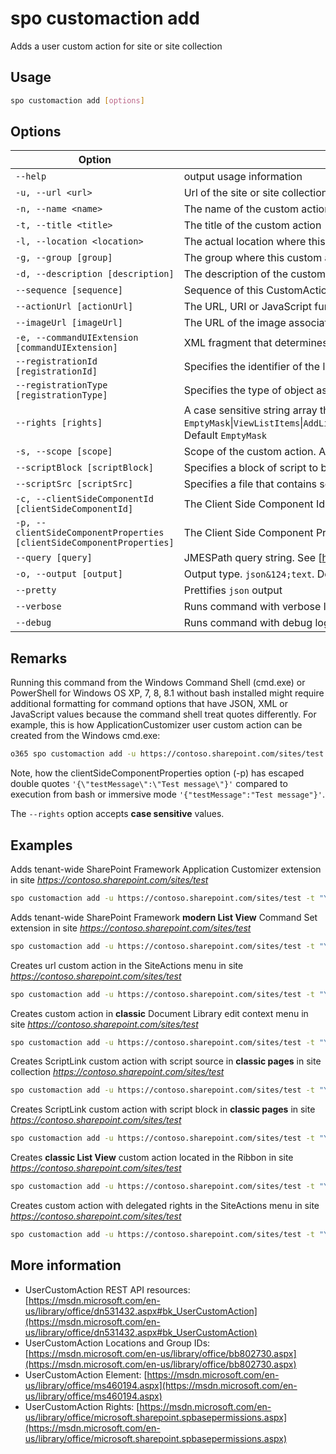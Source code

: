 # spo customaction add

Adds a user custom action for site or site collection

## Usage

```sh
spo customaction add [options]
```

## Options

Option|Description
------|-----------
`--help`|output usage information
`-u, --url <url>`|Url of the site or site collection to add the custom action
`-n, --name <name>`|The name of the custom action
`-t, --title <title>`|The title of the custom action
`-l, --location <location>`|The actual location where this custom action need to be added like `CommandUI.Ribbon`
`-g, --group [group]`|The group where this custom action needs to be added like `SiteActions`
`-d, --description [description]`|The description of the custom action
`--sequence [sequence]`|Sequence of this CustomAction being injected. Use when you have a specific sequence with which to have multiple CustomActions being added to the page
`--actionUrl [actionUrl]`|The URL, URI or JavaScript function associated with the action. URL example `~site/_layouts/sampleurl.aspx` or `~sitecollection/_layouts/sampleurl.aspx`
`--imageUrl [imageUrl]`|The URL of the image associated with the custom action
`-e, --commandUIExtension [commandUIExtension]`|XML fragment that determines user interface properties of the custom action
`--registrationId [registrationId]`|Specifies the identifier of the list or item content type that this action is associated with, or the file type or programmatic identifier
`--registrationType [registrationType]`|Specifies the type of object associated with the custom action. Allowed values `None`&#x7c;`List`&#x7c;`ContentType`&#x7c;`ProgId`&#x7c;`FileType`. Default `None`
`--rights [rights]`|A case sensitive string array that contain the permissions needed for the custom action. Allowed values `EmptyMask`&#x7c;`ViewListItems`&#x7c;`AddListItems`&#x7c;`EditListItems`&#x7c;`DeleteListItems`&#x7c;`ApproveItems`&#x7c;`OpenItems`&#x7c;`ViewVersions`&#x7c;`DeleteVersions`&#x7c;`CancelCheckout`&#x7c;`ManagePersonalViews`&#x7c;`ManageLists`&#x7c;`ViewFormPages`&#x7c;`AnonymousSearchAccessList`&#x7c;`Open`&#x7c;`ViewPages`&#x7c;`AddAndCustomizePages`&#x7c;`ApplyThemeAndBorder`&#x7c;`ApplyStyleSheets`&#x7c;`ViewUsageData`&#x7c;`CreateSSCSite`&#x7c;`ManageSubwebs`&#x7c;`CreateGroups`&#x7c;`ManagePermissions`&#x7c;`BrowseDirectories`&#x7c;`BrowseUserInfo`&#x7c;`AddDelPrivateWebParts`&#x7c;`UpdatePersonalWebParts`&#x7c;`ManageWeb`&#x7c;`AnonymousSearchAccessWebLists`&#x7c;`UseClientIntegration`&#x7c;`UseRemoteAPIs`&#x7c;`ManageAlerts`&#x7c;`CreateAlerts`&#x7c;`EditMyUserInfo`&#x7c;`EnumeratePermissions`&#x7c;`FullMask`. Default `EmptyMask`
`-s, --scope [scope]`|Scope of the custom action. Allowed values `Site`&#x7c;`Web`. Default `Web`
`--scriptBlock [scriptBlock]`|Specifies a block of script to be executed. This attribute is only applicable when the Location attribute is set to ScriptLink
`--scriptSrc [scriptSrc]`|Specifies a file that contains script to be executed. This attribute is only applicable when the Location attribute is set to ScriptLink
`-c, --clientSideComponentId [clientSideComponentId]`|The Client Side Component Id (GUID) of the custom action
`-p, --clientSideComponentProperties [clientSideComponentProperties]`|The Client Side Component Properties of the custom action. Specify values as a JSON string : `'{"testMessage":"Test message"}'`
`--query [query]`|JMESPath query string. See [http://jmespath.org/](http://jmespath.org/) for more information and examples
`-o, --output [output]`|Output type. <code>json&124;text</code>. Default `text`
`--pretty`|Prettifies `json` output
`--verbose`|Runs command with verbose logging
`--debug`|Runs command with debug logging

## Remarks

Running this command from the Windows Command Shell (cmd.exe) or PowerShell for Windows OS XP, 7, 8, 8.1 without bash installed might require additional formatting for command options that have JSON, XML or JavaScript values because the command shell treat quotes differently. For example, this is how ApplicationCustomizer user custom action can be created from the Windows cmd.exe:

```sh
o365 spo customaction add -u https://contoso.sharepoint.com/sites/test -t "YourAppCustomizer" -n "YourName" -l "ClientSideExtension.ApplicationCustomizer" -c b41916e7-e69d-467f-b37f-ff8ecf8f99f2 -p '{\"testMessage\":\"Test message\"}'
```

Note, how the clientSideComponentProperties option (-p) has escaped double quotes `'{\"testMessage\":\"Test message\"}'` compared to execution from bash or immersive mode `'{"testMessage":"Test message"}'`.

The `--rights` option accepts **case sensitive** values.

## Examples

Adds tenant-wide SharePoint Framework Application Customizer extension in site _https://contoso.sharepoint.com/sites/test_

```sh
spo customaction add -u https://contoso.sharepoint.com/sites/test -t "YourAppCustomizer" -n "YourName" -l "ClientSideExtension.ApplicationCustomizer" -c b41916e7-e69d-467f-b37f-ff8ecf8f99f2 -p '{"testMessage":"Test message"}'
```

Adds tenant-wide SharePoint Framework **modern List View** Command Set extension in site _https://contoso.sharepoint.com/sites/test_

```sh
spo customaction add -u https://contoso.sharepoint.com/sites/test -t "YourCommandSet" -n "YourName" -l "ClientSideExtension.ListViewCommandSet" -c db3e6e35-363c-42b9-a254-ca661e437848 -p '{"sampleTextOne":"One item is selected in the list.", "sampleTextTwo":"This command is always visible."}' --registrationId 100 --registrationType List
```

Creates url custom action in the SiteActions menu in site _https://contoso.sharepoint.com/sites/test_

```sh
spo customaction add -u https://contoso.sharepoint.com/sites/test -t "YourTitle" -n "YourName" -l "Microsoft.SharePoint.StandardMenu" -g "SiteActions" --actionUrl "~site/SitePages/Home.aspx" --sequence 100
```

Creates custom action in **classic** Document Library edit context menu in site _https://contoso.sharepoint.com/sites/test_

```sh
spo customaction add -u https://contoso.sharepoint.com/sites/test -t "YourTitle" -n "YourName" -l "EditControlBlock" --actionUrl "javascript:(function(){ return console.log('office365-cli rocks!'); })();" --registrationId 101 --registrationType List
```

Creates ScriptLink custom action with script source in **classic pages** in site collection _https://contoso.sharepoint.com/sites/test_

```sh
spo customaction add -u https://contoso.sharepoint.com/sites/test -t "YourTitle" -n "YourName" -l "ScriptLink" --scriptSrc "~sitecollection/SiteAssets/YourScript.js" --sequence 101 -s Site
```

Creates ScriptLink custom action with script block in **classic pages** in site _https://contoso.sharepoint.com/sites/test_

```sh
spo customaction add -u https://contoso.sharepoint.com/sites/test -t "YourTitle" -n "YourName" -l "ScriptLink" --scriptBlock "(function(){ return console.log('Hello office365-cli!'); })();" --sequence 102
```

Creates **classic List View** custom action located in the Ribbon in site _https://contoso.sharepoint.com/sites/test_

```sh
spo customaction add -u https://contoso.sharepoint.com/sites/test -t "YourTitle" -n "YourName" -l "CommandUI.Ribbon" --commandUIExtension '<CommandUIExtension><CommandUIDefinitions><CommandUIDefinition Location="Ribbon.List.Share.Controls._children"><Button Id="Ribbon.List.Share.GetItemsCountButton" Alt="Get list items count" Sequence="11" Command="Invoke_GetItemsCountButtonRequest" LabelText="Get Items Count" TemplateAlias="o1" Image32by32="_layouts/15/images/placeholder32x32.png" Image16by16="_layouts/15/images/placeholder16x16.png" /></CommandUIDefinition></CommandUIDefinitions><CommandUIHandlers><CommandUIHandler Command="Invoke_GetItemsCountButtonRequest" CommandAction="javascript: alert(ctx.TotalListItems);" EnabledScript="javascript: function checkEnable() { return (true);} checkEnable();"/></CommandUIHandlers></CommandUIExtension>'
```

Creates custom action with delegated rights in the SiteActions menu in site _https://contoso.sharepoint.com/sites/test_

```sh
spo customaction add -u https://contoso.sharepoint.com/sites/test -t "YourTitle" -n "YourName" -l "Microsoft.SharePoint.StandardMenu" -g "SiteActions" --actionUrl "~site/SitePages/Home.aspx" --rights "AddListItems,DeleteListItems,ManageLists"
```

## More information

- UserCustomAction REST API resources: [https://msdn.microsoft.com/en-us/library/office/dn531432.aspx#bk_UserCustomAction](https://msdn.microsoft.com/en-us/library/office/dn531432.aspx#bk_UserCustomAction)
- UserCustomAction Locations and Group IDs: [https://msdn.microsoft.com/en-us/library/office/bb802730.aspx](https://msdn.microsoft.com/en-us/library/office/bb802730.aspx)
- UserCustomAction Element: [https://msdn.microsoft.com/en-us/library/office/ms460194.aspx](https://msdn.microsoft.com/en-us/library/office/ms460194.aspx)
- UserCustomAction Rights: [https://msdn.microsoft.com/en-us/library/office/microsoft.sharepoint.spbasepermissions.aspx](https://msdn.microsoft.com/en-us/library/office/microsoft.sharepoint.spbasepermissions.aspx)